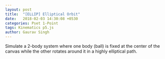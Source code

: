 ```yaml
---
layout: post
title:  "[ELLIP] Elliptical Orbit"
date:   2018-02-03 14:30:08 +0530
categories: Pset 1-Point
tags: Kinematics p5.js
author: Gaurav Singh
---
```

Simulate a 2-body system where one body (ball) is fixed at the center of the canvas while the other rotates around it in a highly elliptical path.
